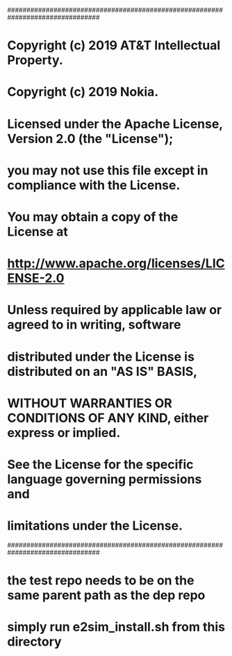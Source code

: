 ################################################################################
#   Copyright (c) 2019 AT&T Intellectual Property.                             #
#   Copyright (c) 2019 Nokia.                                                  #
#                                                                              #
#   Licensed under the Apache License, Version 2.0 (the "License");            #
#   you may not use this file except in compliance with the License.           #
#   You may obtain a copy of the License at                                    #
#                                                                              #
#       http://www.apache.org/licenses/LICENSE-2.0                             #
#                                                                              #
#   Unless required by applicable law or agreed to in writing, software        #
#   distributed under the License is distributed on an "AS IS" BASIS,          #
#   WITHOUT WARRANTIES OR CONDITIONS OF ANY KIND, either express or implied.   #
#   See the License for the specific language governing permissions and        #
#   limitations under the License.                                             #
################################################################################


#
#  the test repo needs to be on the same parent path as the dep repo
#  simply run e2sim_install.sh from this directory
#  
